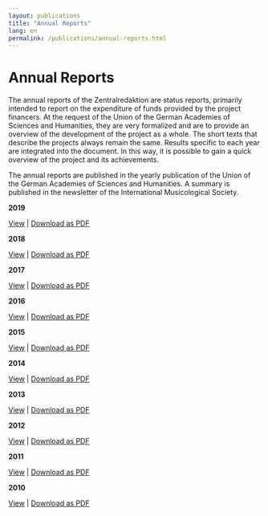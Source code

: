 ```yaml
---
layout: publications
title: "Annual Reports"
lang: en
permalink: /publications/annual-reports.html
---
```


# Annual Reports

The annual reports of the Zentralredaktion are status reports, primarily intended to report on the expenditure of funds provided by the project financers. At the request of the Union of the German Academies of Sciences and Humanities, they are very formalized and are to provide an overview of the development of the project as a whole. The short texts that describe the projects always remain the same. Results specific to each year are integrated into the document. In this way, it is possible to gain a quick overview of the project and its achievements.

The annual reports are published in the yearly publication of the Union of the German Academies of Sciences and Humanities. A summary is published in the newsletter of the International Musicological Society.

**2019**

[View](/en/publications/annual-reports/2019.html#c3967) | [Download as PDF](/resources-old-website/user_upload/RISM-Jahresbericht-19_EN.pdf)

**2018**

[View](/en/publications/annual-reports/2018.html) | [Download as PDF](/resources-old-website/community-content/Zentralredaktion/Jahresberichte/RISM-Jahresbericht-18_EN.pdf)

**2017**

[View](/en/publications/annual-reports/2017.html) | [Download as PDF](/resources-old-website/Jahresbericht2017_EN.pdf)

**2016**

[View](/en/publications/annual-reports/2016.html#c3434) | [Download as PDF](/resources-old-website/Jahresbericht_EN_2016.pdf)

**2015**

[View](/en/publications/annual-reports/2015.html#c3227) | [Download as PDF](/resources-old-website/Jahresbericht_EN_2015.pdf)

**2014**

[View](/en/publications/annual-reports/2014.html) | [Download as PDF](/resources-old-website/community-content/Zentralredaktion/Annual_Report_2014.pdf)

**2013**

[View](/en/publications/annual-reports/2013.html#c2693) | [Download as PDF](/resources-old-website/community-content/Zentralredaktion/Jahresbericht_EN_web_2013.pdf)

**2012**

[View](/en/publications/annual-reports/2012.html#c2449) | [Download as PDF](/resources-old-website/community-content/Zentralredaktion/JahresberichtEnglisch.pdf)

**2011**

[View](/en/publications/annual-reports/2011.html) | [Download as PDF](/resources-old-website/community-content/Zentralredaktion/Jahresbericht%202011%20englisch_01.pdf)

**2010**

[View](/en/publications/annual-reports/2010.html) | [Download as PDF](/resources-old-website/community-content/Zentralredaktion/JahresberichtEnglisch%202010.pdf)